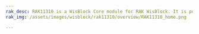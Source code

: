 ```yaml
---
rak_desc: RAK11310 is a WisBlock Core module for RAK WisBlock. It is powered by an RP2040 ARM microcontroller developed by the Raspberry Pi Foundation, combined with the SX1262 LoRa transceiver from Semtech.
rak_img: /assets/images/wisblock/rak11310/overview/RAK11310_home.png

---
```


<rk-redirect to="/Product-Categories/WisBlock/RAK11310/Overview/" />
